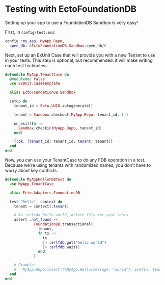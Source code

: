 # Testing with EctoFoundationDB

Setting up your app to use a FoundationDB Sandbox is very easy!

First, in `config/test.exs`:

```elixir
config :my_app, MyApp.Repo,
  open_db: &EctoFoundationDB.Sandbox.open_db/0
```

Next, set up an ExUnit Case that will provide you with a new Tenant to use
in your tests. This step is optional, but recommended: it will make writing
each test frictionless.

```elixir
defmodule MyApp.TenantCase do
  @moduledoc false
  use ExUnit.CaseTemplate

  alias EctoFoundationDB.Sandbox

  setup do
    tenant_id = Ecto.UUID.autogenerate()

    tenant = Sandbox.checkout(MyApp.Repo, tenant_id, [])

    on_exit(fn ->
      Sandbox.checkin(MyApp.Repo, tenant_id)
    end)

    {:ok, [tenant_id: tenant_id, tenant: tenant]}
  end
end
```

Now, you can use your TenantCase to do any FDB operation in a test. Because
we're using tenants with randomized names, you don't have to worry about key conflicts.

```elixir
defmodule MyAppHelloFDBTest do
  use MyApp.TenantCase

  alias Ecto.Adapters.FoundationDB

  test "hello", context do
    tenant = context[:tenant]

    # An :erlfdb hello world, delete this for your tests
    assert :not_found ==
             FoundationDB.transactional(
               tenant,
               fn tx ->
                 tx
                 |> :erlfdb.get("hello world")
                 |> :erlfdb.wait()
               end
             )

    # Example:
    #   MyApp.Repo.insert!(%MyApp.Hello{message: "world"}, prefix: tenant)
  end
end
```

